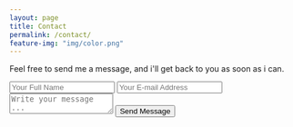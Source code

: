```yaml
---
layout: page
title: Contact
permalink: /contact/
feature-img: "img/color.png"
---
```


Feel free to send me a message, and i'll get back to you as soon as i can.

<!-- #1 -->
<form action="https://getsimpleform.com/messages?form_api_token=f98d3a7e039fdd54bde8107b836ab72c" method="post">
  <!-- the redirect_to is optional, the form will redirect to the referrer on submission -->
  <!-- #2 -->
  <input type='hidden' name='redirect_to' value='https://vbentzen.github.io/thank-you' />
  <input type='text' name='name' placeholder='Your Full Name' />
  <input type='email' name='email' placeholder='Your E-mail Address' />
  <textarea name='message' placeholder='Write your message ...'></textarea>
  <input type='submit' value='Send Message' />
</form>
